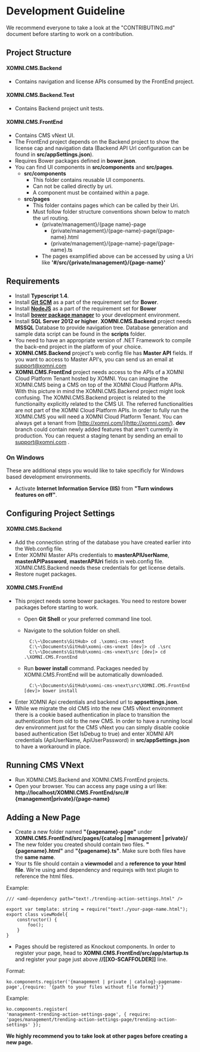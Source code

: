 # Development Guideline

We recommend everyone to take a look at the "CONTRIBUTING.md" document before starting to work on a contribution.

## Project Structure

#### XOMNI.CMS.Backend

* Contains navigation and license APIs consumed by the FrontEnd project.

#### XOMNI.CMS.Backend.Test

* Contains Backend project unit tests.

#### XOMNI.CMS.FrontEnd
  
  * Contains CMS vNext UI.
  * The FrontEnd project depends on the Backend project to show the license cap and navigation data (Backend API Url configuration can be found in **src/appSettings.json**).
  * Requires Bower packages defined in **bower.json**.
  * You can find UI components in **src/components** and **src/pages**.
    * **src/components**
      * This folder contains reusable UI components.
      * Can not be called directly by uri.
      * A component must be contained within a page.
    * **src/pages**
      * This folder contains pages which can be called by their Uri.
      * Must follow folder structure conventions shown below to match the url routing.
        * {private/management}/{page name}-page
          * {private/management}/{page-name}-page/{page-name}.html
          * {private/management}/{page-name}-page/{page-name}.ts
        * The pages examplified above can be accessed by using a Uri like **'#/src/{private/management}/{page-name}'**

## Requirements
*  Install **Typescript 1.4**.
*  Install [**Git SCM**](http://git-scm.com/) as a part of the requirement set for **Bower**.
*  Install [**NodeJS**](https://nodejs.org/) as a part of the requirement set for **Bower**
*  Install [**bower package manager**](http://bower.io) to your development environment. 
*  Install **SQL Server 2012 or higher**. **XOMNI.CMS.Backend** project needs **MSSQL** Database to provide navigation tree. Database generation and sample data script can be found in the **scripts** folder.
*  You need to have an appropriate version of .NET Framework to compile the back-end project in the platform of your choice.
*  **XOMNI.CMS.Backend** project's web config file has **Master API** fields. If you want to access to Master API's, you can send us an email at  [support@xomni.com](mailto:support@xomni.com) 
*  **XOMNI.CMS.FrontEnd** project needs access to the APIs of a XOMNI Cloud Platform Tenant hosted by XOMNI. You can imagine the XOMNI.CMS being a CMS on top of the XOMNI Cloud Platform APIs. With this picture in mind the XOMNI.CMS.Backend project might look confusing. The XOMNI.CMS.Backend project is related to the functionailty explicitly related to the CMS UI. The referred functionalities are not part of the XOMNI Cloud Platform APIs. In order to fully run the XOMNI.CMS you will need a XOMNI Cloud Platform Tenant. You can always get a tenant from [http://xomni.com/](http://xomni.com/). **dev** branch could contain newly added features that aren't currently in production. You can request a staging tenant by sending an email to [support@xomni.com](mailto:support@xomni.com) . 

### On Windows
These are additional steps you would like to take specificly for Windows based development environments.
*  Activate **Internet Information Service (IIS)** from **"Turn windows features on off"**.

## Configuring Project Settings

#### XOMNI.CMS.Backend

* Add the connection string of the database you have created earlier into the Web.config file. 
* Enter XOMNI Master APIs credentials to **masterAPIUserName**, **masterAPIPassword**, **masterAPIUri** fields in web.config file. XOMNI.CMS.Backend needs these credentials for get license details.
* Restore nuget packages.

#### XOMNI.CMS.FrontEnd

* This project needs some bower packages. You need to restore bower packages before starting to work.
	* Open **Git Shell** or your preferred command line tool. 
	* Navigate to the solution folder on shell.
		
			C:\~\Documents\GitHub> cd .\xomni-cms-vnext
			C:\~\Documents\GitHub\xomni-cms-vnext [dev]> cd .\src
			C:\~\Documents\GitHub\xomni-cms-vnext\src [dev]> cd .\XOMNI.CMS.FrontEnd
	* Run **bower install** command. Packages needed by XOMNI.CMS.FrontEnd will be automatically downloaded.
	
			C:\~\Documents\GitHub\xomni-cms-vnext\src\XOMNI.CMS.FrontEnd [dev]> bower install
* Enter XOMNI Api credentials and backend url to **appsettings.json**.
* While we migrate the old CMS into the new CMS vNext environment there is a cookie based authentication in place to transition the authentication from old to the new CMS. In order to have a running local dev environment just for the CMS vNext you can simply disable cookie based authentication (Set IsDebug to true) and enter XOMNI API credentials (ApiUserName, ApiUserPassword) in **src/appSettings.json** to have a workaround in place.

## Running CMS VNext

* Run XOMNI.CMS.Backend and XOMNI.CMS.FrontEnd projects.
* Open your browser. You can access any page using a url like: **http://localhost/XOMNI.CMS.FrontEnd/src/#{management|private}/{page-name}**

## Adding a New Page

* Create a new folder named **"{pagename}-page"** under **XOMNI.CMS.FrontEnd/src/pages/{catalog | management | private}/**
* The new folder you created should contain two files. **"{pagename}.html"** and **"{pagename}.ts"**. Make sure both files have the **same name**.
* Your ts file should contain a **viewmodel** and a **reference to your html file**. We're using amd dependency and requirejs with text plugin to reference the html files.

Example:

	/// <amd-dependency path="text!./trending-action-settings.html" />

	export var template: string = require("text!./your-page-name.html");
	export class viewModel{
		constructor() {
        	foo();
    	}
	}

* Pages should be registered as Knockout components. In order to register your page, head to **XOMNI.CMS.FrontEnd/src/app/startup.ts** and register your page just above **//[[XO-SCAFFOLDER]]** line. 

Format:

	ko.components.register('{management | private | catalog}-pagename-page',{require: '{path to your files without file format}'}

Example:

	ko.components.register(
	'management-trending-action-settings-page', { require: 'pages/management/trending-action-settings-page/trending-action-settings' });

**We highly recommend you to take look at other pages before creating a new page.**